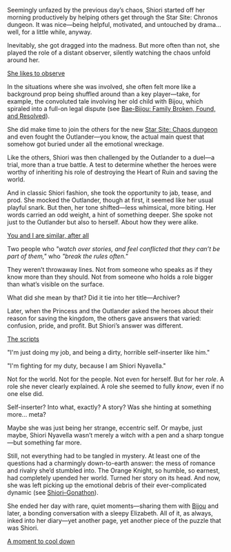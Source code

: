 <!-- title: Shiori Nyavella -->
<!-- status: Alive -->

Seemingly unfazed by the previous day’s chaos, Shiori started off her morning productively by helping others get through the Star Site: Chronos dungeon. It was nice—being helpful, motivated, and untouched by drama… well, for a little while, anyway.

Inevitably, she got dragged into the madness. But more often than not, she played the role of a distant observer, silently watching the chaos unfold around her.

[She likes to observe](#embed:https://www.youtube.com/live/98bQ3awzWLM?t=17280)

In the situations where she was involved, she often felt more like a background prop being shuffled around than a key player—take, for example, the convoluted tale involving her old child with Bijou, which spiraled into a full-on legal dispute (see [Bae-Bijou: Family Broken, Found, and Resolved](#edge:bae-bijou)).

She did make time to join the others for the new [Star Site: Chaos dungeon](https://www.youtube.com/live/98bQ3awzWLM?t=7733) and even fought the Outlander—you know, the actual main quest that somehow got buried under all the emotional wreckage.

Like the others, Shiori was then challenged by the Outlander to a duel—a trial, more than a true battle. A test to determine whether the heroes were worthy of inheriting his role of destroying the Heart of Ruin and saving the world.

And in classic Shiori fashion, she took the opportunity to jab, tease, and prod. She mocked the Outlander, though at first, it seemed like her usual playful snark. But then, her tone shifted—less whimsical, more biting. Her words carried an odd weight, a hint of something deeper. She spoke not just to the Outlander but also to herself. About how they were alike.

[You and I are similar, after all](#embed:https://www.youtube.com/live/98bQ3awzWLM?si=4vKuhvHq9ARFIyAF&t=8794)

Two people who _"watch over stories, and feel conflicted that they can’t be part of them,"_ who _"break the rules often."_

They weren’t throwaway lines. Not from someone who speaks as if they know more than they should. Not from someone who holds a role bigger than what’s visible on the surface.

What did she mean by that? Did it tie into her title—Archiver?

Later, when the Princess and the Outlander asked the heroes about their reason for saving the kingdom, the others gave answers that varied: confusion, pride, and profit. But Shiori’s answer was different.

[The scripts](#embed:https://www.youtube.com/live/98bQ3awzWLM?si=GlbL7dJkjV0wglfU&t=9223)

"I'm just doing my job, and being a dirty, horrible self-inserter like him."

"I'm fighting for my duty, because I am Shiori Nyavella."

Not for the world. Not for the people. Not even for herself. But for her _role_. A role she never clearly explained. A role she seemed to fully _know_, even if no one else did.

Self-inserter? Into what, exactly? A story? Was she hinting at something more... meta?

Maybe she was just being her strange, eccentric self. Or maybe, just maybe, Shiori Nyavella wasn’t merely a witch with a pen and a sharp tongue—but something far more.

Still, not everything had to be tangled in mystery. At least one of the questions had a charmingly down-to-earth answer: the mess of romance and rivalry she’d stumbled into. The Orange Knight, so humble, so earnest, had completely upended her world. Turned her story on its head. And now, she was left picking up the emotional debris of their ever-complicated dynamic (see [Shiori–Gonathon](#edge:gigi-shiori)).

She ended her day with rare, quiet moments—sharing them with [Bijou](https://www.youtube.com/live/98bQ3awzWLM?t=15814) and later, a bonding conversation with a sleepy Elizabeth. All of it, as always, inked into her diary—yet another page, yet another piece of the puzzle that was Shiori.

[A moment to cool down](#embed:https://www.youtube.com/live/98bQ3awzWLM?si=Zv5vHxEzlcKhAmcH&t=18947)